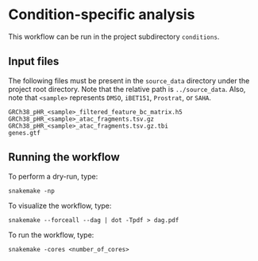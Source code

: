 # Condition-specific analysis

This workflow can be run in the project subdirectory `conditions`.

## Input files

The following files must be present in the `source_data` directory
under the project root directory.
Note that the relative path is `../source_data`. 
Also, note that `<sample>` represents `DMSO`, `iBET151`, `Prostrat`, or `SAHA`.

```
GRCh38_pHR_<sample>_filtered_feature_bc_matrix.h5
GRCh38_pHR_<sample>_atac_fragments.tsv.gz
GRCh38_pHR_<sample>_atac_fragments.tsv.gz.tbi
genes.gtf
```

## Running the workflow

To perform a dry-run, type:

```
snakemake -np
```

To visualize the workflow, type:

```
snakemake --forceall --dag | dot -Tpdf > dag.pdf
```

To run the workflow, type:

```
snakemake -cores <number_of_cores>
```
